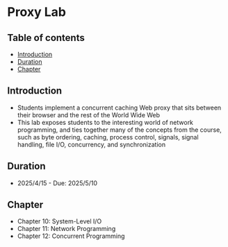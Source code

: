 # Proxy Lab

## Table of contents
- [Introduction](#introduction)
- [Duration](#duration)
- [Chapter](#chapter)

## Introduction
- Students implement a concurrent caching Web proxy that sits between their browser and the rest of the World Wide Web
- This lab exposes students to the interesting world of network programming, and ties together many of the concepts from the course, such as byte ordering, caching, process control, signals, signal handling, file I/O, concurrency, and synchronization

## Duration
- 2025/4/15 - Due: 2025/5/10

## Chapter
- Chapter 10: System-Level I/O
- Chapter 11: Network Programming
- Chapter 12: Concurrent Programming